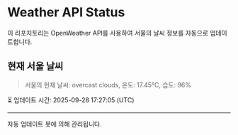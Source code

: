 
# Weather API Status

이 리포지토리는 OpenWeather API를 사용하여 서울의 날씨 정보를 자동으로 업데이트합니다.

## 현재 서울 날씨
> 서울의 현재 날씨: overcast clouds, 온도: 17.45°C, 습도: 96%

⏳ 업데이트 시간: 2025-09-28 17:27:05 (UTC)

---
자동 업데이트 봇에 의해 관리됩니다.
